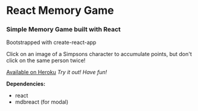 # React Memory Game

### Simple Memory Game built with React

Bootstrapped with create-react-app

Click on an image of a Simpsons character to accumulate points, but don't click on the same person twice!

[Available on Heroku](https://simpsons-react.herokuapp.com/) _Try it out! Have fun!_

**Dependencies:**

* react
* mdbreact (for modal)


